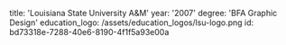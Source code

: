 title: 'Louisiana State University A&M'
year: '2007'
degree: 'BFA Graphic Design'
education_logo: /assets/education_logos/lsu-logo.png
id: bd73318e-7288-40e6-8190-4f1f5a93e00a
